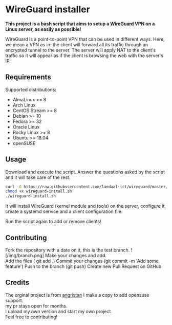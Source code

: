 # WireGuard installer

**This project is a bash script that aims to setup a [WireGuard](https://www.wireguard.com/) VPN on a Linux server, as easily as possible!**

WireGuard is a point-to-point VPN that can be used in different ways. Here, we mean a VPN as in: the client will forward all its traffic through an encrypted tunnel to the server.
The server will apply NAT to the client's traffic so it will appear as if the client is browsing the web with the server's IP.



## Requirements

Supported distributions:

- AlmaLinux >= 8
- Arch Linux
- CentOS Stream >= 8
- Debian >= 10
- Fedora >= 32
- Oracle Linux
- Rocky Linux >= 8
- Ubuntu >= 18.04
- openSUSE

## Usage

Download and execute the script. Answer the questions asked by the script and it will take care of the rest.

```bash
curl -O https://raw.githubusercontent.com/landaal-ict/wireguard/master/wireguard-install.sh
chmod +x wireguard-install.sh
./wireguard-install.sh
```

It will install WireGuard (kernel module and tools) on the server, configure it, create a systemd service and a client configuration file.

Run the script again to add or remove clients!

## Contributing

Fork the repository with a date on it, this is the test branch.
![/img/branch.png]
Make your changes and add.  
Add the files ( git add .)
Commit your changes (git commit -m 'Add some feature')
Push to the branch (git push)
Create new Pull Request on GitHub


## Credits

The orginal project is from [angristan](https://github.com/angristan/wireguard-install)
I make a copy to add opensuse support.  
my pr stays open for months.  
I upload my own version and start my own project.  
Feel free to contributing!  
